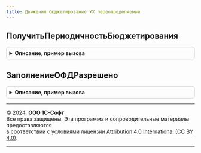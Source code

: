 ```yaml
---
title: Движения бюджетирование УХ переопределяемый
---
```



## ПолучитьПериодичностьБюджетирования
<details style="margin: 1em 0; padding: 0.5em; border: 1px solid #ccc; border-radius: 6px;">

<summary style="font-weight: bold; cursor: pointer;">Описание, пример вызова</summary>

```bsl
// Функция позволяет определить периодичность бюджетирования в зависимости от вида бюджета.
//
// Параметры:
//  ВидБюджета	 - 	ПеречислениеСсылка.ПредназначенияЭлементовСтруктурыОтчета - Вид бюджета, для которого
// необходимо получить периодичность.
//
// Возвращаемое значение:
//  ПеречислениеСсылка.Периодичность - Периодичность бюджетов.
//
Функция ПолучитьПериодичностьБюджетирования(ВидБюджета=Неопределено) Экспорт
```

Пример вызова
```bsl
Результат = ДвиженияБюджетированиеУХПереопределяемый.ПолучитьПериодичностьБюджетирования(ВидБюджета);
```
</details>

## ЗаполнениеОФДРазрешено
<details style="margin: 1em 0; padding: 0.5em; border: 1px solid #ccc; border-radius: 6px;">

<summary style="font-weight: bold; cursor: pointer;">Описание, пример вызова</summary>

```bsl

// Возвращает признак возможности создания ОФД по документу-источнику
Функция ЗаполнениеОФДРазрешено(ИсточникСсылка) Экспорт
```

Пример вызова
```bsl
Результат = ДвиженияБюджетированиеУХПереопределяемый.ЗаполнениеОФДРазрешено(ИсточникСсылка) 
```
</details>

---

© 2024, **ООО 1С-Софт**  
Все права защищены. Эта программа и сопроводительные материалы предоставляются  
в соответствии с условиями лицензии [Attribution 4.0 International (CC BY 4.0)](https://creativecommons.org/licenses/by/4.0/legalcode).

---
